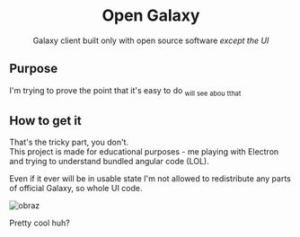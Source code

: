 <h1 align="center">Open Galaxy</h1>
<p align="center">Galaxy client built only with open source software <i>except the UI</i></p>

## Purpose

I'm trying to prove the point that it's easy to do <sub>will see abou tthat</sub>

## How to get it

That's the tricky part, you don't.  
This project is made for educational purposes - me playing with Electron and trying to understand bundled angular code (LOL).

Even if it ever will be in usable state I'm not allowed to redistribute any parts of official Galaxy, so whole UI code.



![obraz](https://user-images.githubusercontent.com/62100117/230466609-bdfaae19-6259-4af3-bcc5-7c3e36b10bb0.png)

Pretty cool huh?
